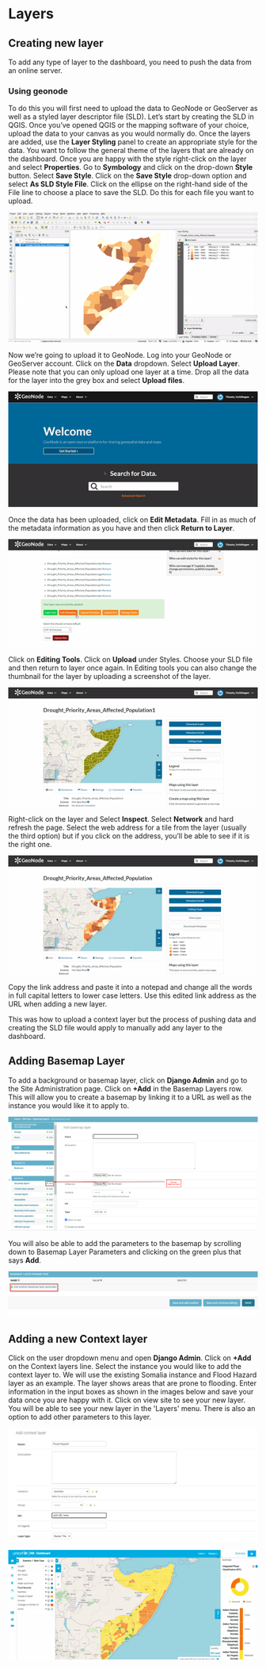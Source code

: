 [//]: # "GeoSight is UNICEF's geospatial web-based business intelligence platform."
[//]: # 
[//]: # "Contact : geosight-no-reply@unicef.org"
[//]: # 
[//]: # ".. note:: This program is free software; you can redistribute it and/or modify"
[//]: # "    it under the terms of the GNU Affero General Public License as published by"
[//]: # "    the Free Software Foundation; either version 3 of the License, or"
[//]: # "    (at your option) any later version."
[//]: # 
[//]: # "__author__ = 'irwan@kartoza.com'"
[//]: # "__date__ = '13/06/2023'"
[//]: # "__copyright__ = ('Copyright 2023, Unicef')"
[//]: # "__copyright__ = ('Copyright 2023, Unicef')"

# Layers

## Creating new layer

To add any type of layer to the dashboard, you need to push the data from an online server. 

### Using geonode
To do this you will first need to upload the data to GeoNode or GeoServer
as well as a styled layer descriptor file (SLD). Let’s start by creating the SLD in QGIS. Once you’ve opened QGIS or the mapping software of your choice, upload the
data to your canvas as you would normally do. Once the layers are added, use the **Layer Styling** panel to create an appropriate style for the data. You want to follow
the general theme of the layers that are already on the dashboard. Once you are happy with the style right-click on the layer and select **Properties**.
Go to **Symbology** and click on the drop-down **Style** button. Select **Save Style**. Click on the **Save Style** drop-down option and select **As SLD Style File**.
Click on the ellipse on the right-hand side of the File line to choose a place to save the SLD. Do this for each file you want to upload.

![SLD](img/sld.gif  "SLD")

Now we’re going to upload it to GeoNode. Log into your GeoNode or GeoServer account. Click on the **Data** dropdown. Select **Upload Layer**. Please note that
you can only upload one layer at a time. Drop all the data for the layer into the grey box and select **Upload files**.

![Uploading to GeoNode](img/geonode_upload.gif  "Uploading to GeoNode")

Once the data has been uploaded, click on **Edit Metadata**. Fill in as much of the metadata information as you have and then click **Return to Layer**.

![Metadata](img/metadata.gif  "Metadata")

Click on **Editing Tools**. Click on **Upload** under Styles. Choose your SLD file and then return to layer once again. In Editing tools you can also
change the thumbnail for the layer by uploading a screenshot of the layer.

![Adding SLD File](img/adding_sld.gif  "Adding SLD File")

Right-click on the layer and Select **Inspect**. Select **Network** and hard refresh the page. Select the web address for a tile from the layer
(usually the third option) but if you click on the address, you’ll be able to see if it is the right one.

![Finding Link](img/finding_link.gif  "Finding Link")

Copy the link address and paste it into a notepad and change all the words in full capital letters to lower case letters. Use this edited link address as the URL when adding a new layer.  <br>

This was how to upload a context layer but the process of pushing data and creating the SLD file would apply to manually add any layer to the dashboard.

## Adding Basemap Layer

To add a background or basemap layer, click on **Django Admin** and go to the Site Administration page. Click on **+Add** in the Basemap Layers row. This will allow you
to create a basemap by linking it to a URL as well as the instance you would like it to apply to.

![ Adding a Basemap](img/new-basemap.png "Adding a Basemap")

You will also be able to add the parameters to the basemap by scrolling down to Basemap Layer Parameters and clicking on the green plus that says **Add**.

![Basemap Parameters](img/new-basemap-parameters.png "Basemap Parameters")

## Adding a new Context layer

Click on the user dropdown menu and open **Django Admin**. Click on **+Add** on the Context layers line. Select the instance you would like to add the context layer to.
We will use the existing Somalia instance and Flood Hazard layer as an example. The layer shows areas that are prone to flooding. Enter information in the input boxes as
shown in the images below and save your data once you are happy with it. Click on view site to see your new layer. You will be able to see your new layer in the 'Layers' menu. There is also an option to add other parameters to this layer.

![Context Layers](img/context-layer.png "Context Layers")

![Context Layers](img/context-layer.gif "Context Layers")
